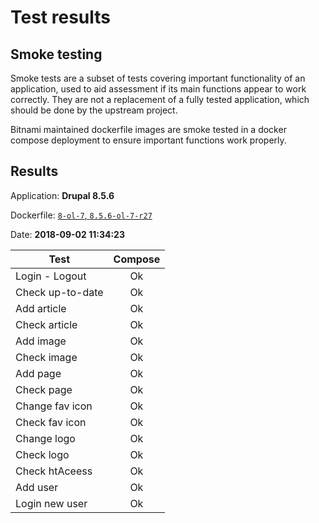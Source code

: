 # Test results

## Smoke testing

Smoke tests are a subset of tests covering important functionality of an application, used to aid assessment if its main functions appear to work correctly. They are not a replacement of a fully tested application, which should be done by the upstream project.

Bitnami maintained dockerfile images are smoke tested in a docker compose deployment to ensure important functions work properly.

## Results

Application: **Drupal 8.5.6**

Dockerfile: [`8-ol-7`, `8.5.6-ol-7-r27`](./Dockerfile) 

Date: **2018-09-02 11:34:23**

Test | Compose
--- | :---:
Login - Logout  | Ok
Check up-to-date  | Ok
Add article | Ok
Check article  | Ok
Add image | Ok
Check image | Ok
Add page | Ok
Check page | Ok
Change fav icon | Ok
Check fav icon | Ok
Change logo | Ok
Check logo | Ok
Check htAceess | Ok
Add user | Ok
Login new user | Ok
